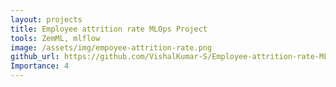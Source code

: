 ```yaml
---
layout: projects
title: Employee attrition rate MLOps Project
tools: ZemML, mlflow
image: /assets/img/empoyee-attrition-rate.png
github_url: https://github.com/VishalKumar-S/Employee-attrition-rate-MLOps-Project/blob/main/Readme.md
Importance: 4
---
```


